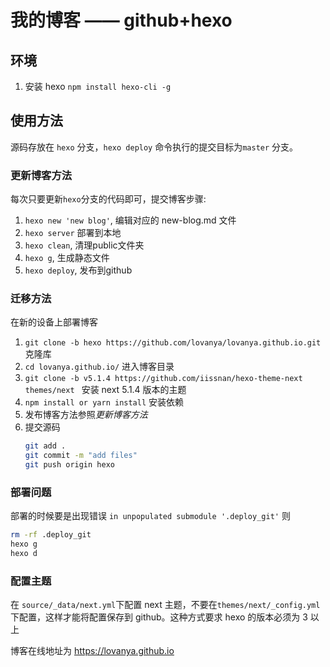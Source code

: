 
# 我的博客 —— github+hexo

## 环境
1. 安装 hexo 
   `npm install hexo-cli -g`

## 使用方法

源码存放在 `hexo` 分支，`hexo deploy` 命令执行的提交目标为`master` 分支。

### 更新博客方法

每次只要更新`hexo`分支的代码即可，提交博客步骤:

1. `hexo new 'new blog'`, 编辑对应的 new-blog.md 文件  
2. `hexo server`  部署到本地
3. `hexo clean`, 清理public文件夹  
4. `hexo g`, 生成静态文件  
5. `hexo deploy`, 发布到github

### 迁移方法

在新的设备上部署博客

1. `git clone -b hexo https://github.com/lovanya/lovanya.github.io.git` 克隆库
2. `cd lovanya.github.io/` 进入博客目录
3. `git clone -b v5.1.4 https://github.com/iissnan/hexo-theme-next themes/next
` 安装 next 5.1.4 版本的主题
5. `npm install or yarn install` 安装依赖
6. 发布博客方法参照*更新博客方法*  
7. 提交源码
    ``` bash
    git add .
    git commit -m "add files"
    git push origin hexo
    ```

### 部署问题

部署的时候要是出现错误 `in unpopulated submodule '.deploy_git'` 则

```bash
rm -rf .deploy_git
hexo g
hexo d
```

### 配置主题

在 `source/_data/next.yml`下配置 next 主题，不要在`themes/next/_config.yml` 下配置，这样才能将配置保存到 github。这种方式要求 hexo 的版本必须为 3 以上

博客在线地址为 https://lovanya.github.io
